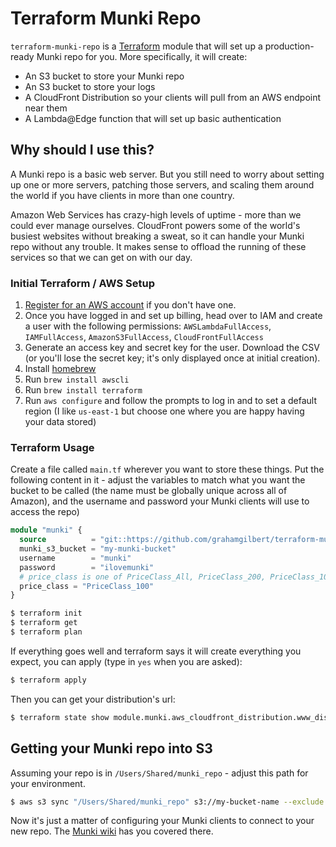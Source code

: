 # Terraform Munki Repo

`terraform-munki-repo` is a [Terraform](https://terraform.io) module that will set up a production-ready Munki repo for you. More specifically, it will create:

* An S3 bucket to store your Munki repo
* An S3 bucket to store your logs
* A CloudFront Distribution so your clients will pull from an AWS endpoint near them
* A Lambda@Edge function that will set up basic authentication

## Why should I use this?

A Munki repo is a basic web server. But you still need to worry about setting up one or more servers, patching those servers, and scaling them around the world if you have clients in more than one country.

Amazon Web Services has crazy-high levels of uptime - more than we could ever manage ourselves. CloudFront powers some of the world's busiest websites without breaking a sweat, so it can handle your Munki repo without any trouble. It makes sense to offload the running of these services so that we can get on with our day.

### Initial Terraform / AWS Setup

1) [Register for an AWS account](https://aws.amazon.com/) if you don't have one.
2) Once you have logged in and set up billing, head over to IAM and create a user with the following permissions:
  `AWSLambdaFullAccess`,
  `IAMFullAccess`,
  `AmazonS3FullAccess`,
  `CloudFrontFullAccess`
3) Generate an access key and secret key for the user. Download the CSV (or you'll lose the secret key; it's only displayed once at initial creation).
4) Install [homebrew](https://brew.sh)
5) Run `brew install awscli`
6) Run `brew install terraform`
7) Run `aws configure` and follow the prompts to log in and to set a default region (I like `us-east-1` but choose one where you are happy having your data stored)

### Terraform Usage

Create a file called `main.tf` wherever you want to store these things. Put the following content in it - adjust the variables to match what you want the bucket to be called (the name must be globally unique across all of Amazon), and the username and password your Munki clients will use to access the repo)

``` terraform
module "munki" {
  source          = "git::https://github.com/grahamgilbert/terraform-munki-repo.git//munki"
  munki_s3_bucket = "my-munki-bucket"
  username        = "munki"
  password        = "ilovemunki"
  # price_class is one of PriceClass_All, PriceClass_200, PriceClass_100
  price_class = "PriceClass_100"
}
```

``` bash
$ terraform init
$ terraform get
$ terraform plan
```

If everything goes well and terraform says it will create everything you expect, you can apply (type in `yes` when you are asked):

``` bash
$ terraform apply
```

Then you can get your distribution's url:

``` bash
$ terraform state show module.munki.aws_cloudfront_distribution.www_distribution | grep domain_name
```

## Getting your Munki repo into S3

Assuming your repo is in `/Users/Shared/munki_repo` - adjust this path for your environment.

``` bash
$ aws s3 sync "/Users/Shared/munki_repo" s3://my-bucket-name --exclude '*.git/*' --exclude '.DS_Store' --delete
```

Now it's just a matter of configuring your Munki clients to connect to your new repo. The [Munki wiki](https://github.com/munki/munki/wiki/Using-Basic-Authentication#configuring-the-clients-to-use-a-password) has you covered there.
